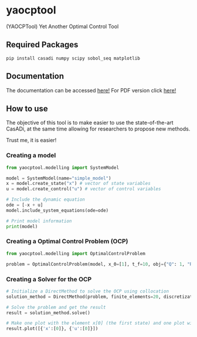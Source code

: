 # yaocptool
(YAOCPTool) Yet Another Optimal Control Tool

## Required Packages

```commandline
pip install casadi numpy scipy sobol_seq matplotlib
```

## Documentation

The documentation can be accessed [here!](https://marcoaaguiar.github.io/yaocptool/)
For PDF version click [here!](https://marcoaaguiar.github.io/yaocptool/build/latex/YAOCPTool.pdf)


## How to use
The objective of this tool is to make easier to use the state-of-the-art CasADi, at the same time allowing for researchers to propose new methods.

Trust me, it is easier!

### Creating a model

```python
from yaocptool.modelling import SystemModel

model = SystemModel(name="simple_model")
x = model.create_state("x") # vector of state variables
u = model.create_control("u") # vector of control variables

# Include the dynamic equation
ode = [-x + u]
model.include_system_equations(ode=ode)

# Print model information
print(model)
```

### Creating a Optimal Control Problem (OCP)

```python
from yaocptool.modelling import OptimalControlProblem

problem = OptimalControlProblem(model, x_0=[1], t_f=10, obj={"Q": 1, "R": 1})
```

### Creating a Solver for the OCP
```python
# Initialize a DirectMethod to solve the OCP using collocation
solution_method = DirectMethod(problem, finite_elements=20, discretization_scheme='collocation')

# Solve the problem and get the result
result = solution_method.solve()

# Make one plot with the element x[0] (the first state) and one plot with the control u[0]
result.plot([{'x':[0]}, {'u':[0]}])

```
